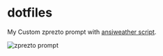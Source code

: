 dotfiles
========
My Custom zprezto prompt with [ansiweather script](http://github.com/fcambus/ansiweather).

![zprezto prompt](http://kunsang.de/i/zprezto.png)
